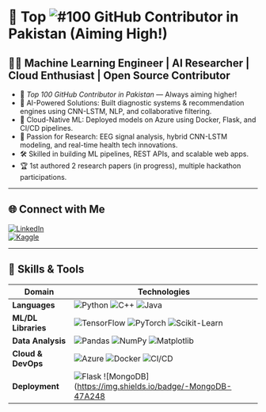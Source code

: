 # 🌟 Top ![#100](https://img.shields.io/badge/100-green) GitHub Contributor in Pakistan (Aiming High!)

## 👨‍💻 Machine Learning Engineer | AI Researcher | Cloud Enthusiast | Open Source Contributor

- 🎯 *Top 100 GitHub Contributor in Pakistan* — Always aiming higher!
- 🧠 AI-Powered Solutions: Built diagnostic systems & recommendation engines using CNN-LSTM, NLP, and collaborative filtering.
- 🚀 Cloud-Native ML: Deployed models on Azure using Docker, Flask, and CI/CD pipelines.
- 🧪 Passion for Research: EEG signal analysis, hybrid CNN-LSTM modeling, and real-time health tech innovations.
- 🛠 Skilled in building ML pipelines, REST APIs, and scalable web apps.
- 🏆 1st authored 2 research papers (in progress), multiple hackathon participations.

---

## 🌐 Connect with Me

[![LinkedIn](https://img.shields.io/badge/-LinkedIn-blue?style=flat-square&logo=LinkedIn&logoColor=white)](https://www.linkedin.com/in/sikandar-hussain-956b3a253/)  
[![Kaggle](https://img.shields.io/badge/-Kaggle-blue?style=flat-square&logo=Kaggle&logoColor=white)](https://www.kaggle.com/sikandarnust)

---

## 🧠 Skills & Tools

| Domain | Technologies |
|--|--|
| **Languages** | ![Python](https://img.shields.io/badge/-Python-3776AB?style=for-the-badge&logo=python&logoColor=white) ![C++](https://img.shields.io/badge/-C++-00599C?style=for-the-badge&logo=c%2B%2B&logoColor=white) ![Java](https://img.shields.io/badge/-Java-007396?style=for-the-badge&logo=java&logoColor=white) |
| **ML/DL Libraries** | ![TensorFlow](https://img.shields.io/badge/-TensorFlow-FF6F00?style=for-the-badge&logo=tensorflow&logoColor=white) ![PyTorch](https://img.shields.io/badge/-PyTorch-EE4C2C?style=for-the-badge&logo=pytorch&logoColor=white) ![Scikit-Learn](https://img.shields.io/badge/-Scikit--Learn-F7931E?style=for-the-badge&logo=scikit-learn&logoColor=white) |
| **Data Analysis** | ![Pandas](https://img.shields.io/badge/-Pandas-150458?style=for-the-badge&logo=pandas&logoColor=white) ![NumPy](https://img.shields.io/badge/-NumPy-013243?style=for-the-badge&logo=numpy&logoColor=white) ![Matplotlib](https://img.shields.io/badge/-Matplotlib-000000?style=for-the-badge&logo=matplotlib&logoColor=white) |
| **Cloud & DevOps** | ![Azure](https://img.shields.io/badge/-Azure-0078D4?style=for-the-badge&logo=microsoftazure&logoColor=white) ![Docker](https://img.shields.io/badge/-Docker-2496ED?style=for-the-badge&logo=docker&logoColor=white) ![CI/CD](https://img.shields.io/badge/-CI%2FCD-0A0A0A?style=for-the-badge&logo=githubactions&logoColor=white) |
| **Deployment** | ![Flask](https://img.shields.io/badge/-Flask-000000?style=for-the-badge&logo=flask&logoColor=white) ![MongoDB](https://img.shields.io/badge/-MongoDB-47A248
